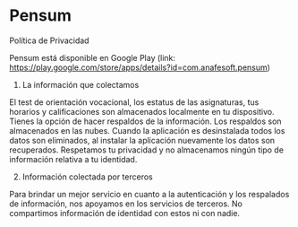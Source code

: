 # Pensum
Política de Privacidad

Pensum está disponible en Google Play (link: https://play.google.com/store/apps/details?id=com.anafesoft.pensum)

1. La información que colectamos

El test de orientación vocacional, los estatus de las asignaturas, tus horarios y calificaciones son almacenados localmente en tu dispositivo. Tienes la opción de hacer respaldos de la información. Los respaldos son almacenados en las nubes. Cuando la aplicación es desinstalada todos los datos son eliminados, al instalar la aplicación nuevamente los datos son recuperados. Respetamos tu privacidad y no almacenamos ningún tipo de información relativa a tu identidad.   

2. Información colectada por terceros

Para brindar un mejor servicio en cuanto a la autenticación y los respalados de información, nos apoyamos en los servicios de terceros. No compartimos información de identidad con estos ni con nadie.
